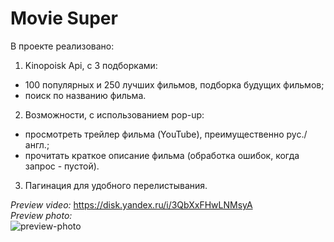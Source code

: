 # Movie Super

В проекте реализовано: <br>
1. Kinopoisk Api, с 3 подборками:
 - 100 популярных и 250 лучших фильмов, подборка будущих фильмов;
 - поиск по названию фильма.
2. Возможности, с использованием pop-up:
 - просмотреть трейлер фильма (YouTube), преимущественно рус./англ.;
 - прочитать краткое описание фильма (обработка ошибок, когда запрос - пустой).
3. Пагинация для удобного перелистывания.

*Preview video:* https://disk.yandex.ru/i/3QbXxFHwLNMsyA <br>
*Preview photo:* <br> ![preview-photo](https://user-images.githubusercontent.com/90089376/152644285-a20106ee-85fc-490c-95d9-238d77db1f3e.png)

